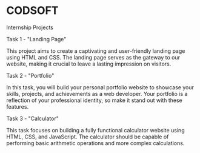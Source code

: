 # CODSOFT
Internship Projects

 Task 1 - "Landing Page"

This project aims to create a captivating and user-friendly landing page using HTML and CSS. The landing page serves as the gateway to our website, making it crucial to leave a lasting impression on visitors. 

 Task 2 - "Portfolio"

In this task, you will build your personal portfolio website to showcase your skills, projects, and achievements as a web developer. Your portfolio is a reflection of your professional identity, so make it stand out with these features.

 Task 3 - "Calculator"

This task focuses on building a fully functional calculator website using HTML, CSS, and JavaScript. The calculator should be capable of performing basic arithmetic operations and more complex calculations.
